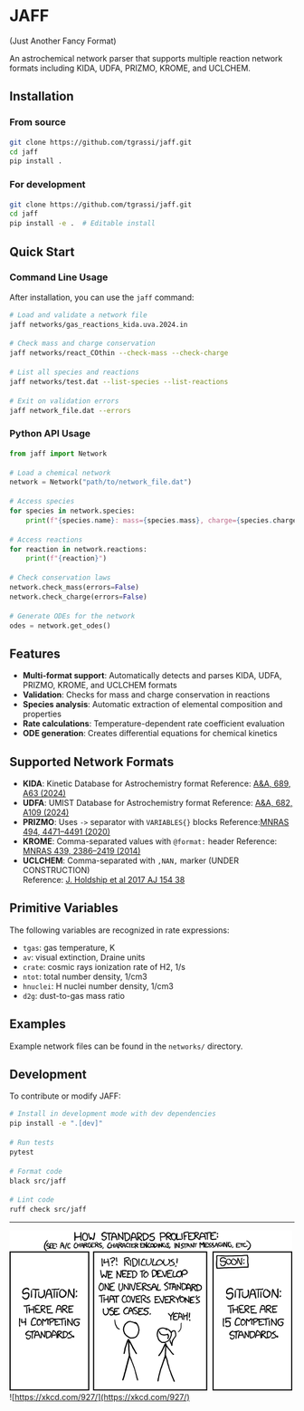 # JAFF
(Just Another Fancy Format)

An astrochemical network parser that supports multiple reaction network formats including KIDA, UDFA, PRIZMO, KROME, and UCLCHEM.

## Installation

### From source
```bash
git clone https://github.com/tgrassi/jaff.git
cd jaff
pip install .
```

### For development
```bash
git clone https://github.com/tgrassi/jaff.git
cd jaff
pip install -e .  # Editable install
```

## Quick Start

### Command Line Usage

After installation, you can use the `jaff` command:

```bash
# Load and validate a network file
jaff networks/gas_reactions_kida.uva.2024.in

# Check mass and charge conservation
jaff networks/react_COthin --check-mass --check-charge

# List all species and reactions
jaff networks/test.dat --list-species --list-reactions

# Exit on validation errors
jaff network_file.dat --errors
```

### Python API Usage

```python
from jaff import Network

# Load a chemical network
network = Network("path/to/network_file.dat")

# Access species
for species in network.species:
    print(f"{species.name}: mass={species.mass}, charge={species.charge}")

# Access reactions
for reaction in network.reactions:
    print(f"{reaction}")
    
# Check conservation laws
network.check_mass(errors=False)
network.check_charge(errors=False)

# Generate ODEs for the network
odes = network.get_odes()
```

## Features

- **Multi-format support**: Automatically detects and parses KIDA, UDFA, PRIZMO, KROME, and UCLCHEM formats
- **Validation**: Checks for mass and charge conservation in reactions
- **Species analysis**: Automatic extraction of elemental composition and properties
- **Rate calculations**: Temperature-dependent rate coefficient evaluation
- **ODE generation**: Creates differential equations for chemical kinetics

## Supported Network Formats

- **KIDA**: Kinetic Database for Astrochemistry format
    Reference: [A&A, 689, A63 (2024)](https://doi.org/10.1051/0004-6361/202450606)
- **UDFA**: UMIST Database for Astrochemistry format
    Reference: [A&A, 682, A109 (2024)](https://doi.org/10.1051/0004-6361/202346908)
- **PRIZMO**: Uses `->` separator with `VARIABLES{}` blocks
    Reference:[MNRAS 494, 4471–4491 (2020)](https://doi.org/10.1093/mnras/staa971)
- **KROME**: Comma-separated values with `@format:` header
    Reference: [MNRAS 439, 2386–2419 (2014)](https://doi.org/10.1093/mnras/stu114)
- **UCLCHEM**: Comma-separated with `,NAN,` marker (UNDER CONSTRUCTION)     
    Reference: [J. Holdship et al 2017 AJ 154 38](https://doi.org/10.3847/1538-3881/aa773f)

## Primitive Variables

The following variables are recognized in rate expressions:

- `tgas`: gas temperature, K      
- `av`: visual extinction, Draine units      
- `crate`: cosmic rays ionization rate of H2, 1/s     
- `ntot`: total number density, 1/cm3      
- `hnuclei`: H nuclei number density, 1/cm3     
- `d2g`: dust-to-gas mass ratio     

## Examples

Example network files can be found in the `networks/` directory.

## Development

To contribute or modify JAFF:

```bash
# Install in development mode with dev dependencies
pip install -e ".[dev]"

# Run tests
pytest

# Format code
black src/jaff

# Lint code
ruff check src/jaff
```

-----------------------------
![xkcd:927](./assets/xkcd.png)               
![https://xkcd.com/927/](https://xkcd.com/927/)
